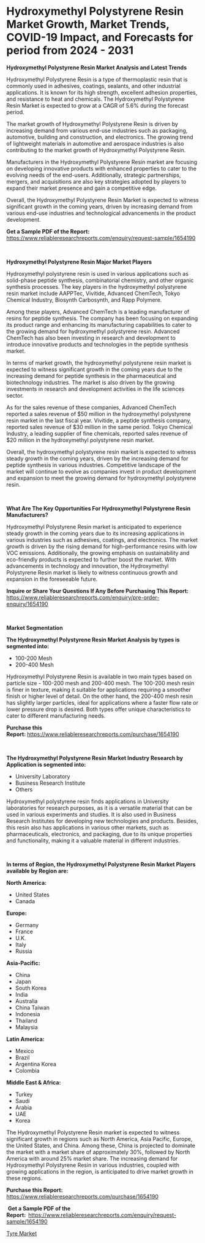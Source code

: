 <p><h1>Hydroxymethyl Polystyrene Resin Market Growth, Market Trends, COVID-19 Impact, and Forecasts for period from 2024 - 2031</h1></p><p><strong>Hydroxymethyl Polystyrene Resin Market Analysis and Latest Trends</strong></p>
<p><p>Hydroxymethyl Polystyrene Resin is a type of thermoplastic resin that is commonly used in adhesives, coatings, sealants, and other industrial applications. It is known for its high strength, excellent adhesion properties, and resistance to heat and chemicals. The Hydroxymethyl Polystyrene Resin Market is expected to grow at a CAGR of 5.6% during the forecast period.</p><p>The market growth of Hydroxymethyl Polystyrene Resin is driven by increasing demand from various end-use industries such as packaging, automotive, building and construction, and electronics. The growing trend of lightweight materials in automotive and aerospace industries is also contributing to the market growth of Hydroxymethyl Polystyrene Resin.</p><p>Manufacturers in the Hydroxymethyl Polystyrene Resin market are focusing on developing innovative products with enhanced properties to cater to the evolving needs of the end-users. Additionally, strategic partnerships, mergers, and acquisitions are also key strategies adopted by players to expand their market presence and gain a competitive edge.</p><p>Overall, the Hydroxymethyl Polystyrene Resin Market is expected to witness significant growth in the coming years, driven by increasing demand from various end-use industries and technological advancements in the product development.</p></p>
<p><strong>Get a Sample PDF of the Report:&nbsp;</strong> <a href="https://www.reliableresearchreports.com/enquiry/request-sample/1654190">https://www.reliableresearchreports.com/enquiry/request-sample/1654190</a></p>
<p>&nbsp;</p>
<p><strong>Hydroxymethyl Polystyrene Resin Major Market Players</strong></p>
<p><p>Hydroxymethyl polystyrene resin is used in various applications such as solid-phase peptide synthesis, combinatorial chemistry, and other organic synthesis processes. The key players in the hydroxymethyl polystyrene resin market include AAPPTec, Vivitide, Advanced ChemTech, Tokyo Chemical Industry, Biosynth Carbosynth, and Rapp Polymere.</p><p>Among these players, Advanced ChemTech is a leading manufacturer of resins for peptide synthesis. The company has been focusing on expanding its product range and enhancing its manufacturing capabilities to cater to the growing demand for hydroxymethyl polystyrene resin. Advanced ChemTech has also been investing in research and development to introduce innovative products and technologies in the peptide synthesis market.</p><p>In terms of market growth, the hydroxymethyl polystyrene resin market is expected to witness significant growth in the coming years due to the increasing demand for peptide synthesis in the pharmaceutical and biotechnology industries. The market is also driven by the growing investments in research and development activities in the life sciences sector.</p><p>As for the sales revenue of these companies, Advanced ChemTech reported a sales revenue of $50 million in the hydroxymethyl polystyrene resin market in the last fiscal year. Vivitide, a peptide synthesis company, reported sales revenue of $30 million in the same period. Tokyo Chemical Industry, a leading supplier of fine chemicals, reported sales revenue of $20 million in the hydroxymethyl polystyrene resin market.</p><p>Overall, the hydroxymethyl polystyrene resin market is expected to witness steady growth in the coming years, driven by the increasing demand for peptide synthesis in various industries. Competitive landscape of the market will continue to evolve as companies invest in product development and expansion to meet the growing demand for hydroxymethyl polystyrene resin.</p></p>
<p>&nbsp;</p>
<p><strong>What Are The Key Opportunities For Hydroxymethyl Polystyrene Resin Manufacturers?</strong></p>
<p><p>Hydroxymethyl Polystyrene Resin market is anticipated to experience steady growth in the coming years due to its increasing applications in various industries such as adhesives, coatings, and electronics. The market growth is driven by the rising demand for high-performance resins with low VOC emissions. Additionally, the growing emphasis on sustainability and eco-friendly products is expected to further boost the market. With advancements in technology and innovation, the Hydroxymethyl Polystyrene Resin market is likely to witness continuous growth and expansion in the foreseeable future.</p></p>
<p><strong>Inquire or Share Your Questions If Any Before Purchasing This Report:</strong> <a href="https://www.reliableresearchreports.com/enquiry/pre-order-enquiry/1654190">https://www.reliableresearchreports.com/enquiry/pre-order-enquiry/1654190</a></p>
<p>&nbsp;</p>
<p><strong>Market Segmentation</strong></p>
<p><strong>The Hydroxymethyl Polystyrene Resin Market Analysis by types is segmented into:</strong></p>
<p><ul><li>100-200 Mesh</li><li>200-400 Mesh</li></ul></p>
<p><p>Hydroxymethyl Polystyrene Resin is available in two main types based on particle size - 100-200 mesh and 200-400 mesh. The 100-200 mesh resin is finer in texture, making it suitable for applications requiring a smoother finish or higher level of detail. On the other hand, the 200-400 mesh resin has slightly larger particles, ideal for applications where a faster flow rate or lower pressure drop is desired. Both types offer unique characteristics to cater to different manufacturing needs.</p></p>
<p><strong>Purchase this Report:&nbsp;</strong><a href="https://www.reliableresearchreports.com/purchase/1654190">https://www.reliableresearchreports.com/purchase/1654190</a></p>
<p>&nbsp;</p>
<p><strong>The Hydroxymethyl Polystyrene Resin Market Industry Research by Application is segmented into:</strong></p>
<p><ul><li>University Laboratory</li><li>Business Research Institute</li><li>Others</li></ul></p>
<p><p>Hydroxymethyl polystyrene resin finds applications in University laboratories for research purposes, as it is a versatile material that can be used in various experiments and studies. It is also used in Business Research Institutes for developing new technologies and products. Besides, this resin also has applications in various other markets, such as pharmaceuticals, electronics, and packaging, due to its unique properties and functionality, making it a valuable material in different industries.</p></p>
<p>&nbsp;</p>
<p><strong>In terms of Region, the Hydroxymethyl Polystyrene Resin Market Players available by Region are:</strong></p>
<p>
    <p> <strong> North America: </strong>
        <ul>
            <li>United States</li>
            <li>Canada</li>
        </ul>
        </p> 
    <p> <strong> Europe: </strong>
        <ul>
            <li>Germany</li>
            <li>France</li>
            <li>U.K.</li>
            <li>Italy</li>
            <li>Russia</li>
        </ul>
        </p> 
    <p> <strong> Asia-Pacific: </strong>
        <ul>
            <li>China</li>
            <li>Japan</li>
            <li>South Korea</li>
            <li>India</li>
            <li>Australia</li>
            <li>China Taiwan</li>
            <li>Indonesia</li>
            <li>Thailand</li>
            <li>Malaysia</li>
        </ul>
        </p> 
    <p> <strong> Latin America: </strong>
        <ul>
            <li>Mexico</li>
            <li>Brazil</li>
            <li>Argentina Korea</li>
            <li>Colombia</li>
        </ul>
        </p> 
    <p> <strong> Middle East & Africa: </strong>
        <ul>
            <li>Turkey</li>
            <li>Saudi</li>
            <li>Arabia</li>
            <li>UAE</li>
            <li>Korea</li>
        </ul>
    </p>
    </p>
<p><p>The Hydroxymethyl Polystyrene Resin market is expected to witness significant growth in regions such as North America, Asia Pacific, Europe, the United States, and China. Among these, China is projected to dominate the market with a market share of approximately 30%, followed by North America with around 25% market share. The increasing demand for Hydroxymethyl Polystyrene Resin in various industries, coupled with growing applications in the region, is anticipated to drive market growth in these regions.</p></p>
<p><strong>Purchase this Report: </strong><a href="https://www.reliableresearchreports.com/purchase/1654190">https://www.reliableresearchreports.com/purchase/1654190</a></p>
<p>&nbsp;<strong>Get a Sample PDF of the Report:&nbsp;&nbsp;</strong><a href="https://www.reliableresearchreports.com/enquiry/request-sample/1654190">https://www.reliableresearchreports.com/enquiry/request-sample/1654190</a></p>
<p><strong></strong></p>
<p><p><a href="https://woozy-pyroraptor-a1f.notion.site/Tyre-Market-Centers-on-Aspects-such-as-Market-Growth-Market-Share-Market-Opportunity-and-Projecte-f1f34ef0e0dc432b8129b11780d47daa">Tyre Market</a></p></p>